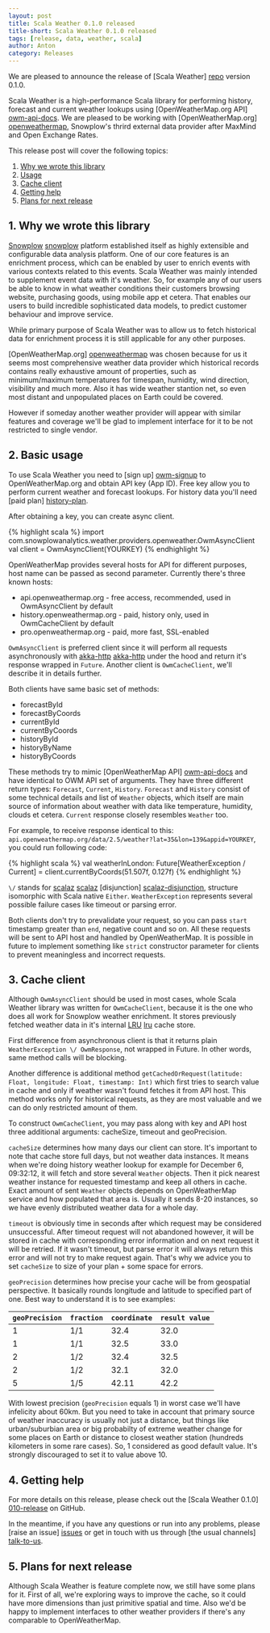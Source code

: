 ```yaml
---
layout: post
title: Scala Weather 0.1.0 released
title-short: Scala Weather 0.1.0 released
tags: [release, data, weather, scala]
author: Anton
category: Releases
---
```


We are pleased to announce the release of [Scala Weather] [repo] version 0.1.0.

Scala Weather is a high-performance Scala library for performing history, forecast and current weather lookups using [OpenWeatherMap.org API] [owm-api-docs].
We are pleased to be working with [OpenWeatherMap.org] [openweathermap], Snowplow's thrird external data provider after MaxMind and Open Exchange Rates.

This release post will cover the following topics:

1. [Why we wrote this library](/blog/2015/12/xx/scala-weather-0.1.0-released/#rationale)
2. [Usage](/blog/2015/12/xx/scala-weather-0.1.0-released/#usage)
3. [Cache client](/blog/2015/12/xx/scala-weather-0.1.0-released/#cache)
4. [Getting help](/blog/2015/12/xx/scala-weather-0.1.0-released/#help)
5. [Plans for next release](/blog/2015/12/xx/scala-weather-0.1.0-released/#roadmap)

<!--more-->

<div class="html">
<h2><a name="rationale">1. Why we wrote this library</a></h2>
</div>

[Snowplow] [snowplow] platform established itself as highly extensible and configurable data analysis platform.
One of our core features is an enrichment process, which can be enabled by user to enrich events with various contexts related to this events.
Scala Weather was mainly intended to supplement event data with it's weather.
So, for example any of our users be able to know in what weather conditions their customers browsing website, purchasing goods, using mobile app et cetera.
That enables our users to build incredible sophisticated data models, to predict customer behaviour and improve service.

While primary purpose of Scala Weather was to allow us to fetch historical data for enrichment process it is still applicable for any other purposes.

[OpenWeatherMap.org] [openweathermap] was chosen because for us it seems most comprehensive weather data provider 
which historical records contains really exhaustive amount of properties, 
such as minimum/maximum temperatures for timespan, humidity, wind direction, visibility and much more.
Also it has wide weather stantion net, so even most distant and unpopulated places on Earth could be covered.

However if someday another weather provider will appear with similar features and coverage 
we'll be glad to implement interface for it to be not restricted to single vendor.

<h2 id="usage">2. Basic usage</h2>

To use Scala Weather you need to [sign up] [owm-signup] to OpenWeatherMap.org and obtain API key (App ID).
Free key allow you to perform current weather and forecast lookups.
For history data you'll need [paid plan] [history-plan].

After obtaining a key, you can create async client.

{% highlight scala %}
import com.snowplowanalytics.weather.providers.openweather.OwmAsyncClient
val client = OwmAsyncClient(YOURKEY)
{% endhighlight %}

OpenWeatherMap provides several hosts for API for different purposes, host name can be passed as second parameter.
Currently there's three known hosts:

+ api.openweathermap.org - free access, recommended, used in OwmAsyncClient by default
+ history.openweathermap.org - paid, history only, used in OwmCacheClient by default
+ pro.openweathermap.org - paid, more fast, SSL-enabled

`OwmAsyncClient` is preferred client since it will perform all requests asynchronously 
with [akka-http] [akka-http] under the hood and return it's response wrapped in `Future`.
Another client is `OwmCacheClient`, we'll describe it in details further.

Both clients have same basic set of methods:

+ forecastById
+ forecastByCoords
+ currentById
+ currentByCoords
+ historyById
+ historyByName
+ historyByCoords

These methods try to mimic [OpenWeatherMap API] [owm-api-docs] and have identical to OWM API set of arguments.
They have three different return types: `Forecast`, `Current`, `History`.
`Forecast` and `History` consist of some technical details and list of `Weather` objects, which itself are main 
source of information about weather with data like temperature, humidity, clouds et cetera.
`Current` response closely resembles `Weather` too.

For example, to receive response identical to this: ``api.openweathermap.org/data/2.5/weather?lat=35&lon=139&appid=YOURKEY``,
you could run following code:

{% highlight scala %}
val weatherInLondon: Future[WeatherException \/ Current] = client.currentByCoords(51.507f, 0.127f)
{% endhighlight %}

`\/` stands for [scalaz] [scalaz] [disjunction] [scalaz-disjunction], structure isomorphic with Scala native `Either`.
`WeatherException` represents several possible failure cases like timeout or parsing error.

Both clients don't try to prevalidate your request, so you can pass `start` timestamp greater than `end`, negative count and so on.
All these requests will be sent to API host and handled by OpenWeatherMap.
It is possible in future to implement something like `strict` constructor parameter for clients to prevent meaningless and incorrect requests.

<h2 id="cache">3. Cache client</h2>

Although `OwmAsyncClient` should be used in most cases, whole Scala Weather library was written for `OwmCacheClient`,
because it is the one who does all work for Snowplow weather enrichment.
It stores previously fetched weather data in it's internal [LRU] [lru] cache store.

First difference from asynchronous client is that it returns plain `WeatherException \/ OwmResponse`, not wrapped in Future.
In other words, same method calls will be blocking.

Another difference is additional method `getCachedOrRequest(latitude: Float, longitude: Float, timestamp: Int)`
which first tries to search value in cache and only if weather wasn't found fetches it from API host.
This method works only for historical requests, as they are most valuable and we can do only restricted amount of them.

To construct `OwmCacheClient`, you may pass along with key and API host three additional arguments: cacheSize, timeout and geoPrecision.

`cacheSize` determines how many days our client can store.
It's important to note that cache store full days, but not weather data instances.
It means when we're doing history weather lookup for example for December 6, 09:32:12, it will fetch 
and store several `Weather` objects. Then it pick nearest weather instance for requested timestamp and keep all others in cache.
Exact amount of sent `Weather` objects depends on OpenWeatherMap service and how populated that area is.
Usually it sends 8-20 instances, so we have evenly distributed weather data for a whole day.

`timeout` is obviously time in seconds after which request may be considered unsuccessful.
After timeout request will not abandoned however, it will be stored in cache with corresponding error information
and on next request it will be retried. If it wasn't timeout, but parse error it will always return this 
error and will not try to make request again.
That's why we advice you to set `cacheSize` to size of your plan + some space for errors.

`geoPrecision` determines how precise your cache will be from geospatial perspective.
It basically rounds longitude and latitude to specified part of one.
Best way to understand it is to see examples:

|  `geoPrecision` |  `fraction` |  `coordinate` |  `result value` |
| --------------- | ----------- | ------------- | --------------- |
|  1              |  1/1        |  32.4         |  32.0           |
|  1              |  1/1        |  32.5         |  33.0           |
|  2              |  1/2        |  32.4         |  32.5           |
|  2              |  1/2        |  32.1         |  32.0           |
|  5              |  1/5        |  42.11        |  42.2           |

With lowest precision (`geoPrecision` equals 1) in worst case we'll have infelicity about 60km.
But you need to take in account that primary source of weather inaccuracy is usually not just a distance,
but things like urban/suburbian area or big probabilty of extreme weather change for some places on Earth or
distance to closest weather station (hundreds kilometers in some rare cases).
So, 1 considered as good default value. It's strongly discouraged to set it to value above 10.

<h2><a name="help">4. Getting help</a></h2>

For more details on this release, please check out the [Scala Weather 0.1.0] [010-release] on GitHub.

In the meantime, if you have any questions or run into any problems, please [raise an issue] [issues] or get in touch with us through [the usual channels] [talk-to-us].

<h2><a name="roadmap">5. Plans for next release</a></h2>

Although Scala Weather is feature complete now, we still have some plans for it.
First of all, we're exploring ways to improve the cache, so it could have more dimensions than just primitive spatial and time.
Also we'd be happy to implement interfaces to other weather providers if there's any comparable to OpenWeatherMap.

[openweathermap]: http://openweathermap.org/
[lru]: https://en.wikipedia.org/wiki/Cache_algorithms#LRU
[owm-api-docs]: http://openweathermap.org/api
[lru]: https://en.wikipedia.org/wiki/Cache_algorithms#LRU
[history-plan]: http://openweathermap.org/price
[owm-signup]: http://home.openweathermap.org/users/sign_up
[scalaz]: https://github.com/scalaz/scalaz
[scalaz-disjunction]: http://docs.typelevel.org/api/scalaz/stable/7.0.0/doc/scalaz/$bslash$div$minus.html
[akka-http]: http://doc.akka.io/docs/akka-stream-and-http-experimental/1.0/scala.html

[010-release]: http://github.com/snowplow/scala-weather/releases/tag/0.1.0
[issues]: http://github.com/snowplow/scala-weather/issues
[repo]: http://githubc.com/snowplow/scala-weather

[talk-to-us]: https://github.com/snowplow/snowplow/wiki/Talk-to-us
[snowplow]: http://snowplowanalytics.com
